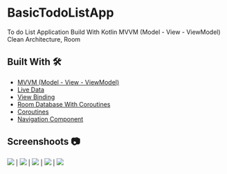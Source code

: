 # BasicTodoListApp

To do List Application Build With Kotlin MVVM (Model - View - ViewModel) </br>Clean Architecture, Room </br>


## Built With 🛠

- [MVVM (Model - View - ViewModel)](https://developer.android.com/topic/architecture)
- [Live Data](https://developer.android.com/topic/libraries/architecture/livedata)
- [View Binding](https://developer.android.com/topic/libraries/view-binding)
- [Room Database With Coroutines](https://developer.android.com/training/data-storage/room)
- [Coroutines](https://developer.android.com/kotlin/coroutines)
- [Navigation Component](https://developer.android.com/guide/navigation/navigation-getting-started)

## Screenshoots 📷

![](https://github.com/emrekirik/BasicTodoListApp/blob/master/Screenshots/1.jpeg) | ![](https://github.com/emrekirik/BasicTodoListApp/blob/master/Screenshots/2.jpeg) | ![](https://github.com/emrekirik/BasicTodoListApp/blob/master/Screenshots/3.jpeg) | ![](https://github.com/emrekirik/BasicTodoListApp/blob/master/Screenshots/4.jpeg) | ![](https://github.com/emrekirik/BasicTodoListApp/blob/master/Screenshots/5.jpeg)

</br>
